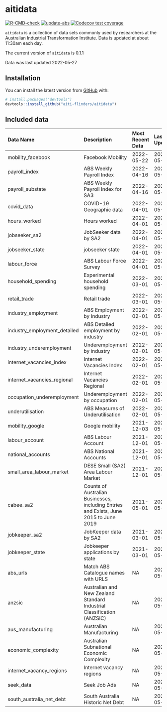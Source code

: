 
<!-- README.md is generated from README.Rmd. Please edit that file -->

# aitidata

<!-- badges: start -->

[![R-CMD-check](https://github.com/aiti-flinders/aitidata/actions/workflows/R-CMD-check.yaml/badge.svg?branch=data_prep)](https://github.com/aiti-flinders/aitidata/actions/workflows/R-CMD-check.yaml)
[![update-abs](https://github.com/aiti-flinders/aitidata/workflows/update-abs/badge.svg)](https://github.com/aiti-flinders/aitidata/actions)
[![Codecov test
coverage](https://codecov.io/gh/aiti-flinders/aitidata/branch/master/graph/badge.svg)](https://app.codecov.io/gh/aiti-flinders/aitidata?branch=master)
<!-- badges: end -->

`aitidata` is a collection of data sets commonly used by researchers at
the Australian Industrial Transformation Institute. Data is updated at
about 11:30am each day.

The current version of `aitidata` is 0.1.1

Data was last updated 2022-05-27

## Installation

You can install the latest version from [GitHub](https://github.com/)
with:

``` r
# install.packages("devtools")
devtools::install_github("aiti-flinders/aitidata")
```

## Included data

| Data Name                      | Description                                                                           | Most Recent Data | Last Updated |
| :----------------------------- | :------------------------------------------------------------------------------------ | :--------------- | :----------- |
| mobility\_facebook             | Facebook Mobility                                                                     | 2022-05-22       | 2022-05-27   |
| payroll\_index                 | ABS Weekly Payroll Index                                                              | 2022-04-16       | 2022-05-27   |
| payroll\_substate              | ABS Weekly Payroll Index for SA3                                                      | 2022-04-16       | 2022-05-27   |
| covid\_data                    | COVID-19 Geographic data                                                              | 2022-04-01       | 2022-05-27   |
| hours\_worked                  | Hours worked                                                                          | 2022-04-01       | 2022-05-27   |
| jobseeker\_sa2                 | JobSeeker data by SA2                                                                 | 2022-04-01       | 2022-05-27   |
| jobseeker\_state               | jobseeker state                                                                       | 2022-04-01       | 2022-05-27   |
| labour\_force                  | ABS Labour Force Survey                                                               | 2022-04-01       | 2022-05-27   |
| household\_spending            | Experimental household spending                                                       | 2022-03-01       | 2022-05-27   |
| retail\_trade                  | Retail trade                                                                          | 2022-03-01       | 2022-05-27   |
| industry\_employment           | ABS Employment by Industry                                                            | 2022-02-01       | 2022-05-27   |
| industry\_employment\_detailed | ABS Detailed employment by industry                                                   | 2022-02-01       | 2022-05-27   |
| industry\_underemployment      | Underemployment by industry                                                           | 2022-02-01       | 2022-05-27   |
| internet\_vacancies\_index     | Internet Vacancies Index                                                              | 2022-02-01       | 2022-05-27   |
| internet\_vacancies\_regional  | Internet Vacancies Regional                                                           | 2022-02-01       | 2022-05-27   |
| occupation\_underemployment    | Underemployment by occupation                                                         | 2022-02-01       | 2022-05-27   |
| underutilisation               | ABS Measures of Underutilisation                                                      | 2022-02-01       | 2022-05-27   |
| mobility\_google               | Google mobility                                                                       | 2021-12-03       | 2022-05-27   |
| labour\_account                | ABS Labour Account                                                                    | 2021-12-01       | 2022-05-27   |
| national\_accounts             | ABS National Accounts                                                                 | 2021-12-01       | 2022-05-27   |
| small\_area\_labour\_market    | DESE Small (SA2) Area Labour Market                                                   | 2021-12-01       | 2022-05-27   |
| cabee\_sa2                     | Counts of Australian Businesses, including Entries and Exists, June 2015 to June 2019 | 2021-05-01       | 2022-05-27   |
| jobkeeper\_sa2                 | JobKeeper data by SA2                                                                 | 2021-03-01       | 2022-05-27   |
| jobkeeper\_state               | Jobkeeper applications by state                                                       | 2021-03-01       | 2022-05-27   |
| abs\_urls                      | Match ABS Catalogue names with URLS                                                   | NA               | 2022-05-27   |
| anzsic                         | Australian and New Zealand Standard Industrial Classification (ANZSIC)                | NA               | 2022-05-27   |
| aus\_manufacturing             | Australian Manufacturing                                                              | NA               | 2022-05-27   |
| economic\_complexity           | Australian Subnational Economic Complexity                                            | NA               | 2022-05-27   |
| internet\_vacancy\_regions     | Internet vacancy regions                                                              | NA               | 2022-05-27   |
| seek\_data                     | Seek Job Ads                                                                          | NA               | 2022-05-27   |
| south\_australia\_net\_debt    | South Australia Historic Net Debt                                                     | NA               | 2022-05-27   |
